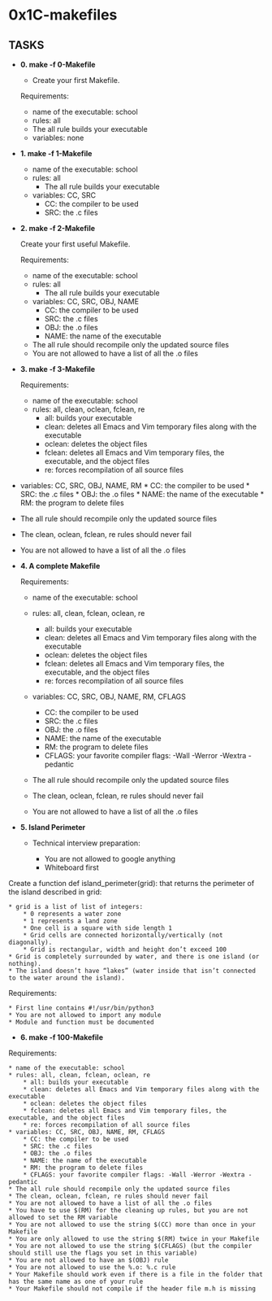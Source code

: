 # 0x1C-makefiles

## TASKS

* **0. make -f 0-Makefile**

    * Create your first Makefile.

    Requirements:

    * name of the executable: school
    * rules: all
    * The all rule builds your executable
    * variables: none



* **1. make -f 1-Makefile**

    * name of the executable: school
    * rules: all
        * The all rule builds your executable
    * variables: CC, SRC
        * CC: the compiler to be used
        * SRC: the .c files



* **2. make -f 2-Makefile**

     Create your first useful Makefile.

     Requirements:

    * name of the executable: school
    * rules: all
        * The all rule builds your executable
    * variables: CC, SRC, OBJ, NAME
        * CC: the compiler to be used
        * SRC: the .c files
        * OBJ: the .o files
        * NAME: the name of the executable
    * The all rule should recompile only the updated source files
    * You are not allowed to have a list of all the .o files



* **3. make -f 3-Makefile**

    Requirements:

    * name of the executable: school
    * rules: all, clean, oclean, fclean, re
        * all: builds your executable
        * clean: deletes all Emacs and Vim temporary files along with the executable
        * oclean: deletes the object files
        * fclean: deletes all Emacs and Vim temporary files, the executable, and the object files
        * re: forces recompilation of all source files
* variables: CC, SRC, OBJ, NAME, RM
        * CC: the compiler to be used
        * SRC: the .c files
        * OBJ: the .o files
        * NAME: the name of the executable
        * RM: the program to delete files
* The all rule should recompile only the updated source files
* The clean, oclean, fclean, re rules should never fail
* You are not allowed to have a list of all the .o files



* **4. A complete Makefile**

    Requirements:

    * name of the executable: school
    * rules: all, clean, fclean, oclean, re
        * all: builds your executable
        * clean: deletes all Emacs and Vim temporary files along with the executable
        * oclean: deletes the object files
        * fclean: deletes all Emacs and Vim temporary files, the executable, and the object files
        * re: forces recompilation of all source files
    * variables: CC, SRC, OBJ, NAME, RM, CFLAGS
        * CC: the compiler to be used
        * SRC: the .c files
        * OBJ: the .o files
        * NAME: the name of the executable
        * RM: the program to delete files
        * CFLAGS: your favorite compiler flags: -Wall -Werror -Wextra -pedantic
    * The all rule should recompile only the updated source files
    * The clean, oclean, fclean, re rules should never fail

    * You are not allowed to have a list of all the .o files



* **5. Island Perimeter**

    * Technical interview preparation:

        * You are not allowed to google anything
        * Whiteboard first
    
Create a function def island_perimeter(grid): that returns the perimeter of the island described in grid:

    * grid is a list of list of integers:
        * 0 represents a water zone
        * 1 represents a land zone
        * One cell is a square with side length 1
        * Grid cells are connected horizontally/vertically (not diagonally).
        * Grid is rectangular, width and height don’t exceed 100
    * Grid is completely surrounded by water, and there is one island (or nothing).
    * The island doesn’t have “lakes” (water inside that isn’t connected to the water around the island).

Requirements:

    * First line contains #!/usr/bin/python3
    * You are not allowed to import any module
    * Module and function must be documented



* **6. make -f 100-Makefile**


Requirements:

    * name of the executable: school
    * rules: all, clean, fclean, oclean, re
        * all: builds your executable
        * clean: deletes all Emacs and Vim temporary files along with the executable
        * oclean: deletes the object files
        * fclean: deletes all Emacs and Vim temporary files, the executable, and the object files
        * re: forces recompilation of all source files
    * variables: CC, SRC, OBJ, NAME, RM, CFLAGS
        * CC: the compiler to be used
        * SRC: the .c files
        * OBJ: the .o files
        * NAME: the name of the executable
        * RM: the program to delete files
        * CFLAGS: your favorite compiler flags: -Wall -Werror -Wextra -pedantic
    * The all rule should recompile only the updated source files
    * The clean, oclean, fclean, re rules should never fail
    * You are not allowed to have a list of all the .o files
    * You have to use $(RM) for the cleaning up rules, but you are not allowed to set the RM variable
    * You are not allowed to use the string $(CC) more than once in your Makefile
    * You are only allowed to use the string $(RM) twice in your Makefile
    * You are not allowed to use the string $(CFLAGS) (but the compiler should still use the flags you set in this variable)
    * You are not allowed to have an $(OBJ) rule
    * You are not allowed to use the %.o: %.c rule
    * Your Makefile should work even if there is a file in the folder that has the same name as one of your rule
    * Your Makefile should not compile if the header file m.h is missing

